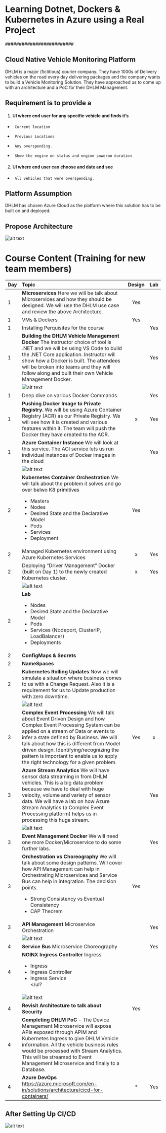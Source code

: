 # Learning Dotnet, Dockers & Kubernetes in Azure using a Real Project
#########################

## Cloud Native Vehicle Monitoring Platform
DHLM is a major (fictitious) courier company. They have 1000s of Delivery vehicles on the road every day delivering packages and the company wants to build a Vehicle Monitoring Solution. They have approached us to come up with an architecture and a PoC for their DHLM Management.

## Requirement is to provide a
1. #### UI where end user for any specific vehicle and finds it’s
+	   Current location
+	   Previous Locations
+	   Any overspending.
+	   Show the engine on status and engine poweron duration
2. #### UI where end user can choose and date and see
+	   All vehicles that were overspending.

## Platform Assumption
DHLM has chosen Azure Cloud as the platform where this solution has to be built on and deployed.

## Propose Architecture
![alt text](https://github.com/mohammednaseem/CloudNative/blob/master/images/architecture.png "Architecture")

# Course Content (Training for new team members)

| Day           | Topic           | Design    | Lab  |
| ------------|:-------------|:------:|:-----:|
| 1      | **Microservices** Here we will be talk about Microservices and how they should be designed. We will use the DHLM use case and review the above Architecture.  | Yes   |  |
| 1| VMs & Dockers  |   Yes  |  |
| 1 | Installing Perquisites for the course |  | Yes |
| 1 | **Building the DHLM Vehicle Management Docker** The instructor choice of tool is .NET and we will be using VS Code to build the .NET Core application. Instructor will show how a Docker is built. The attendees will be broken into teams and they will follow along and built their own Vehicle Management Docker. |  | Yes |
||![alt text](https://github.com/mohammednaseem/CloudNative/blob/master/images/food.png "Food")|||
| 1 | Deep dive on various Docker Commands.|  | Yes |
| 1 | **Pushing Docker Image to Private Registry.** We will be using Azure Container Registry (ACR) as our Private Registry. We will see how it is created and various features within it. The team will push the Docker they have created to the ACR. | x | Yes |
| 1 | **Azure Container Instance** We will look at this service. The ACI service lets us run individual instances of Docker images in the cloud |  | Yes |
||![alt text](https://github.com/mohammednaseem/CloudNative/blob/master/images/sleep.png "Sleep")|||
| 2 | **Kubernetes Container Orchestration** We will talk about the problem it solves and go over belwo K8 primitives <ul><li>Masters</li><li>Nodes</li><li>Desired State and the Declarative Model</li><li>Pods</li><li>Services</li><li>Deployment</li></ul> | Yes | |
| 2 | Managed Kubernetes environment using Azure Kubernetes Services  | x | Yes |
| 2 | Deploying “Driver Management” Docker (built on Day 1) to the newly created Kubernetes cluster.| x | Yes |
||![alt text](https://github.com/mohammednaseem/CloudNative/blob/master/images/food.png "Food")|||
| 2 | **Lab** <ul><li>Nodes</li><li>Desired State and the Declarative Model</li><li>Pods</li><li>Services (Nodeport, ClusterIP, LoadBalancer)</li><li>Deployments</li></ul> | | |
| 2 | **ConfigMaps & Secrets** | | |
| 2 | **NameSpaces** | | |
| 2| **Kubernetes Rolling Updates** Now we will simulate a situation where business comes to us with a Change Request. Also it is a requirement for us to Update production with zero downtime.
||![alt text](https://github.com/mohammednaseem/CloudNative/blob/master/images/sleep.png "Sleep")|||
| 3 | **Complex Event Processing** We will talk about Event Driven Design and how Complex Event Processing System can be applied on a stream of Data or events to infer a state defined by Business. We will talk about how this is different from Model driven design. Identifying/recognizing the pattern is important to enable us to apply the right technology for a given problem. | Yes |  x |
| 3  | **Azure Stream Analytics** We will have sensor data streaming in from DHLM vehicles. This is a big data problem because we have to deal with huge velocity, volume and variety of sensor data. We will have a lab on how Azure Stream Analytics (a Complex Event Processing platform) helps us in processing this huge stream. | | Yes |
||![alt text](https://github.com/mohammednaseem/CloudNative/blob/master/images/food.png "Food")|||
| 3 | **Event Management Docker** We will need one more Docker/Microservice to do some further labs. | | Yes |
| 3 | **Orchestration vs Choreography** We will talk about some design patterns. Will cover how API Management can help in Orchestrating Microservices and Service Bus can help in integration. The decision points. <ul><li>Strong Consistency vs Eventual Consistency </li><li>CAP Theorem</li></ul> | Yes | |
| 3 | **API Management** Microservice Orchestration | | Yes |
||![alt text](https://github.com/mohammednaseem/CloudNative/blob/master/images/sleep.png "Sleep")|||
| 4 | **Service Bus** Microservice Choreography | | Yes|
| 4 | **NGINX Ingress Controller** Ingress <ul><li>Ingress</li><li>Ingress Controller</li><li>Ingress Service</li></ul? | | 
  ||![alt text](https://github.com/mohammednaseem/CloudNative/blob/master/images/food.png "Food")|||
| 4 | **Revisit Architecture to talk about Security** | Yes | |
| 4 | **Completing DHLM PoC** - The Device Management Microservice will expose APIs exposed through APIM and Kubernetes Ingress to give DHLM Vehicle information. All the vehicle business rules would be processed with Stream Analytics. This will be streamed to Event Management Microservice and finally to a Database. | | |
| 4 | **Azure DevOps** https://azure.microsoft.com/en-in/solutions/architecture/cicd-for-containers/   | * | Yes |
  
## After Setting Up CI/CD
![alt text](https://github.com/mohammednaseem/CloudNative/blob/master/images/cicd.png "Continous Integration & Deployment")
  
